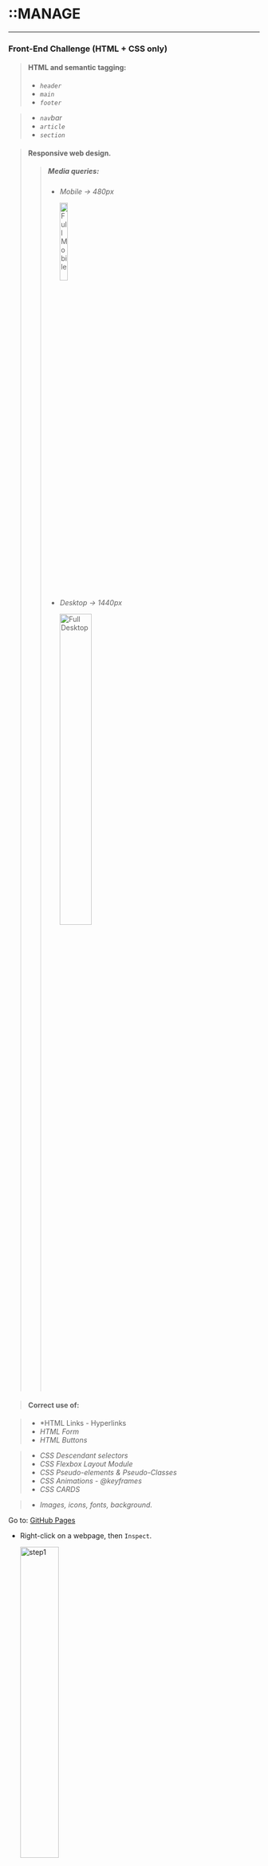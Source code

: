 # ::MANAGE
***

### Front-End Challenge (HTML + CSS only)



> #### HTML and semantic tagging:
> - *`header`*
> - *`main`*
> - *`footer`*

> - *`nav`bar*
> - *`article`*
> - *`section`*







> #### Responsive web design.
>> ##### Media queries:
>> - *Mobile  -> 480px*
>>
>>    <img src="./img/FULL-Mobile.png" alt="Full Mobile" width=20%>
>>
>> - *Desktop -> 1440px*
>>
>>    <img src="./img/FULL-Desktop.png" alt="Full Desktop" width=40%>









> #### Correct use of:

> - *HTML Links - Hyperlinks
> - *HTML Form*
> - *HTML Buttons*

> - *CSS Descendant selectors*
> - *CSS Flexbox Layout Module*
> - *CSS Pseudo-elements & Pseudo-Classes*
> - *CSS Animations - @keyframes*
> - *CSS CARDS*

> - *Images, icons, fonts, background.*






Go to: 
[GitHub Pages](https://fr3m3n.github.io/f3-challenge/)

* Right-click on a webpage, then `Inspect`.

    <img src="./img/guide1.png" alt="step1" width=40%>

* Click the device icon in the Developer Tools window’s top left corner to activate device mode.
* Set the width to 480px or 1440px 

    <img src="./img/guide2.png" alt="step2" width=40%>
    <img src="./img/guide3.png" alt="step3" width=40%>



contact:
<contact@stellinelab.com>
